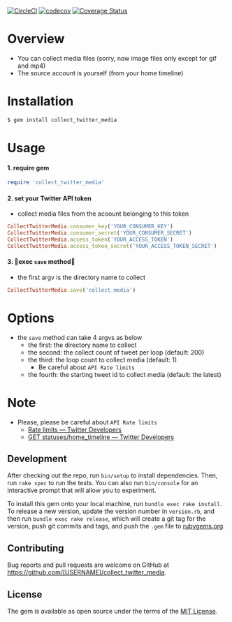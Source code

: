 [![CircleCI](https://circleci.com/gh/corselia/collect_twitter_media/tree/master.svg?style=svg)](https://circleci.com/gh/corselia/collect_twitter_media/tree/master) [![codecov](https://codecov.io/gh/corselia/collect_twitter_media/branch/master/graph/badge.svg)](https://codecov.io/gh/corselia/collect_twitter_media) [![Coverage Status](https://coveralls.io/repos/github/corselia/collect_twitter_media/badge.svg)](https://coveralls.io/github/corselia/collect_twitter_media)

# Overview
- You can collect media files (sorry, now image files only except for gif and mp4)
- The source account is yourself (from your home timeline)

# Installation
```ruby
$ gem install collect_twitter_media
```

# Usage

#### 1. require gem
```ruby
require 'collect_twitter_media'
```

#### 2. set your Twitter API token
- collect media files from the acoount belonging to this token

```ruby
CollectTwitterMedia.consumer_key('YOUR_CONSUMER_KEY')
CollectTwitterMedia.consumer_secret('YOUR_CONSUMER_SECRET')
CollectTwitterMedia.access_token('YOUR_ACCESS_TOKEN')
CollectTwitterMedia.access_token_secret('YOUR_ACCESS_TOKEN_SECRET')
```

#### 3. 🎉exec `save` method🎉
- the first argv is the directory name to collect

```ruby
CollectTwitterMedia.save('collect_media')
```

# Options
- the `save` method can take 4 argvs as below
    - the first:  the directory name to collect
    - the second: the collect count of tweet per loop (default: 200)
    - the third:  the loop count to collect media (default: 1)
        - Be careful about `API Rate limits`
    - the fourth: the starting tweet id to collect media (default: the latest)

# Note
- Please, please be careful about `API Rate limits`
    - [Rate limits — Twitter Developers](https://developer.twitter.com/en/docs/basics/rate-limits)
    - [GET statuses/home\_timeline — Twitter Developers](https://developer.twitter.com/en/docs/tweets/timelines/api-reference/get-statuses-home_timeline)

## Development
After checking out the repo, run `bin/setup` to install dependencies. Then, run `rake spec` to run the tests. You can also run `bin/console` for an interactive prompt that will allow you to experiment.

To install this gem onto your local machine, run `bundle exec rake install`. To release a new version, update the version number in `version.rb`, and then run `bundle exec rake release`, which will create a git tag for the version, push git commits and tags, and push the `.gem` file to [rubygems.org](https://rubygems.org).

## Contributing
Bug reports and pull requests are welcome on GitHub at https://github.com/[USERNAME]/collect_twitter_media.

## License
The gem is available as open source under the terms of the [MIT License](https://opensource.org/licenses/MIT).
